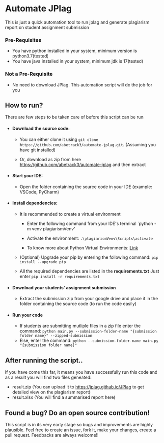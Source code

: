 

# Automate JPlag


This is just a quick automation tool to run jplag and generate plagiarism report on student assignment submission


### Pre-Requisites

* You have python installed in your system, minimum version is python3.7(tested)
* You have java installed in your system, minimum jdk is 17(tested)


### Not a Pre-Requisite

* No need to download JPlag. This automation script will do the job for you


## How to run?

There are few steps to be taken care of before this script can be run

* #### Download the source code:
    
    * You can either clone it using `git clone https://github.com/abetrack3/automate-jplag.git`. (Assuming you have git installed)

    * Or, download as zip from here https://github.com/abetrack3/automate-jplag and then extract

* #### Start your IDE:
    
    * Open the folder containing the source code in your IDE (example: VSCode, PyCharm)

* #### Install dependencies:

    * It is recommended to create a virtual environment
        
        * Enter the following command from your IDE's terminal `python -m venv plagiarismVenv'

        * Activate the environment: `.\plagiarismVenv\Scripts\activate`

        * To know more about Python Virtual Environments: [Link](https://mothergeo-py.readthedocs.io/en/latest/development/how-to/venv-win.html)

    * (Optional) Upgrade your pip by entering the following command: `pip  install --upgrade pip`

    * All the required dependencies are listed in the **requirements.txt** Just enter `pip install -r requirements.txt`

* #### Download your students' assignment submission

    * Extract the submission zip from your google drive and place it in the folder containing the source code (to run the code easily)

* #### Run your code

    * If students are submitting mutliple files in a zip file enter the command: `python main.py --submission-folder-name "{submission folder name}" --zipped-submission`
    * Else, enter the command: `python --submission-folder-name main.py "{submission folder name}"`

## After running the script..

If you have come this far, it means you have successfully run this code and as a result you will find two files geneated:
* result.zip (You can upload it to https://jplag.github.io/JPlag to get detailed view on the plagiarism report)
* result.xlsx (You will find a summarised report here)


## Found a bug? Do an open source contribution!

This script is in its very early stage so bugs and improvements are highly plausible. Feel free to create an issue, fork it, make your changes, create a pull request. Feedbacks are always welcome!!